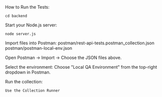 How to Run the Tests:

	cd backend

Start your Node.js server:

	node server.js

Import files into Postman:
	postman/rest-api-tests.postman_collection.json
	postman/postman-local-env.json

Open Postman -> Import -> Choose the JSON files above.

Select the environment: Choose "Local QA Environment" from the top-right dropdown in Postman.

Run the collection:

	Use the Collection Runner

